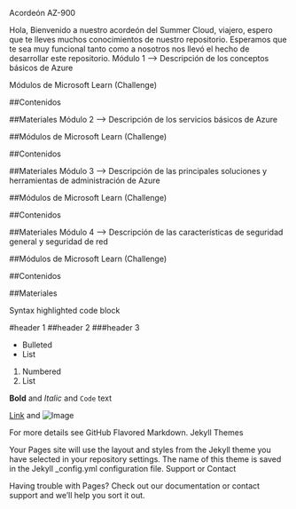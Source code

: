 Acordeón AZ-900

Hola, Bienvenido a nuestro acordeón del Summer Cloud, viajero, espero que te lleves muchos conocimientos de nuestro repositorio. Esperamos que te sea muy funcional tanto como a nosotros nos llevó el hecho de desarrollar este repositorio.
Módulo 1 --> Descripción de los conceptos básicos de Azure

Módulos de Microsoft Learn (Challenge)

##Contenidos

##Materiales
Módulo 2 --> Descripción de los servicios básicos de Azure

##Módulos de Microsoft Learn (Challenge)

##Contenidos

##Materiales
Módulo 3 --> Descripción de las principales soluciones y herramientas de administración de Azure

##Módulos de Microsoft Learn (Challenge)

##Contenidos

##Materiales
Módulo 4 --> Descripción de las características de seguridad general y seguridad de red

##Módulos de Microsoft Learn (Challenge)

##Contenidos

##Materiales

Syntax highlighted code block

#header 1
##header 2
###header 3

- Bulleted
- List

1. Numbered
2. List

**Bold** and _Italic_ and `Code` text

[Link](url) and ![Image](src)

For more details see GitHub Flavored Markdown.
Jekyll Themes

Your Pages site will use the layout and styles from the Jekyll theme you have selected in your repository settings. The name of this theme is saved in the Jekyll _config.yml configuration file.
Support or Contact

Having trouble with Pages? Check out our documentation or contact support and we’ll help you sort it out.
